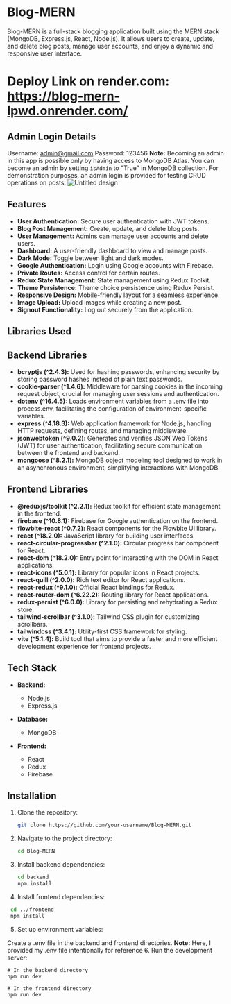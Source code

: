 # Blog-MERN

Blog-MERN is a full-stack blogging application built using the MERN stack (MongoDB, Express.js, React, Node.js). It allows users to create, update, and delete blog posts, manage user accounts, and enjoy a dynamic and responsive user interface.

# Deploy Link on render.com: https://blog-mern-lpwd.onrender.com/

## Admin Login Details

Username: admin@gmail.com
Password: 123456
**Note:** Becoming an admin in this app is possible only by having access to MongoDB Atlas. You can become an admin by setting `isAdmin` to "True" in MongoDB collection. For demonstration purposes, an admin login is provided for testing CRUD operations on posts.
![Untitled design](https://github.com/erpankajk4/Blog-MERN/assets/118353291/6165861c-87de-4b2e-919e-d34f017d2a07)

## Features

- **User Authentication:** Secure user authentication with JWT tokens.
- **Blog Post Management:** Create, update, and delete blog posts.
- **User Management:** Admins can manage user accounts and delete users.
- **Dashboard:** A user-friendly dashboard to view and manage posts.
- **Dark Mode:** Toggle between light and dark modes.
- **Google Authentication:** Login using Google accounts with Firebase.
- **Private Routes:** Access control for certain routes.
- **Redux State Management:** State management using Redux Toolkit.
- **Theme Persistence:** Theme choice persistence using Redux Persist.
- **Responsive Design:** Mobile-friendly layout for a seamless experience.
- **Image Upload:** Upload images while creating a new post.
- **Signout Functionality:** Log out securely from the application.

## Libraries Used


## Backend Libraries

- **bcryptjs (^2.4.3):** Used for hashing passwords, enhancing security by storing password hashes instead of plain text passwords.
- **cookie-parser (^1.4.6):** Middleware for parsing cookies in the incoming request object, crucial for managing user sessions and authentication.
- **dotenv (^16.4.5):** Loads environment variables from a .env file into process.env, facilitating the configuration of environment-specific variables.
- **express (^4.18.3):** Web application framework for Node.js, handling HTTP requests, defining routes, and managing middleware.
- **jsonwebtoken (^9.0.2):** Generates and verifies JSON Web Tokens (JWT) for user authentication, facilitating secure communication between the frontend and backend.
- **mongoose (^8.2.1):** MongoDB object modeling tool designed to work in an asynchronous environment, simplifying interactions with MongoDB.

## Frontend Libraries

- **@reduxjs/toolkit (^2.2.1):** Redux toolkit for efficient state management in the frontend.
- **firebase (^10.8.1):** Firebase for Google authentication on the frontend.
- **flowbite-react (^0.7.2):** React components for the Flowbite UI library.
- **react (^18.2.0):** JavaScript library for building user interfaces.
- **react-circular-progressbar (^2.1.0):** Circular progress bar component for React.
- **react-dom (^18.2.0):** Entry point for interacting with the DOM in React applications.
- **react-icons (^5.0.1):** Library for popular icons in React projects.
- **react-quill (^2.0.0):** Rich text editor for React applications.
- **react-redux (^9.1.0):** Official React bindings for Redux.
- **react-router-dom (^6.22.2):** Routing library for React applications.
- **redux-persist (^6.0.0):** Library for persisting and rehydrating a Redux store.
- **tailwind-scrollbar (^3.1.0):** Tailwind CSS plugin for customizing scrollbars.
- **tailwindcss (^3.4.1):** Utility-first CSS framework for styling.
- **vite (^5.1.4):** Build tool that aims to provide a faster and more efficient development experience for frontend projects.

## Tech Stack

- **Backend:**
  - Node.js
  - Express.js

- **Database:**
  - MongoDB

- **Frontend:**
  - React
  - Redux
  - Firebase

## Installation

1. Clone the repository:
   ```bash
   git clone https://github.com/your-username/Blog-MERN.git
   ```
2. Navigate to the project directory:
   ```bash
   cd Blog-MERN
   ```
3. Install backend dependencies: 
   ```bash
   cd backend
   npm install
   ```
4. Install frontend dependencies:  
  ```bash
   cd ../frontend
   npm install
  ```
5. Set up environment variables:

Create a .env file in the backend and frontend directories.
**Note:** Here, I provided my .env file intentionally for reference
6. Run the development server:
```
# In the backend directory
npm run dev

# In the frontend directory
npm run dev
```
